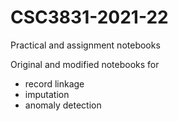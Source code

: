 # CSC3831-2021-22
Practical and assignment notebooks

Original and modified notebooks for
- record linkage
- imputation
- anomaly detection
